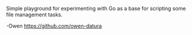 Simple playground for experimenting with Go as a base for scripting some file management tasks.

-Owen <https://github.com/owen-datura>